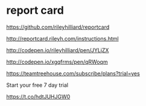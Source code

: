 # report card  

https://github.com/rileyhilliard/reportcard  

http://reportcard.rileyh.com/instructions.html  



<link rel="stylesheet" href="{{your-root-to}}/js/reportcard/css/badges.css">

<script src="{{your-root-to}}/js/reportcard/js/reportcard.js"></script>

<div class="report-card treehouse"></div>



<script>
$('.report-card.treehouse').reportCard({
    userName: 'rileyhilliard',
    site: 'treehouse',
    badgesAmount: 7
});
</script>



http://codepen.io/rileyhilliard/pen/JYLjZX


http://codepen.io/xgqfrms/pen/qRWoqm




https://teamtreehouse.com/subscribe/plans?trial=yes


Start your free 7 day trial

https://t.co/hdtJUHJGW0

